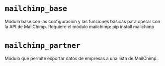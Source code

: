 ```mailchimp_base ```
================
Módulo base con las configuración y las funciones básicas para operar con la
API de MailChimp.
Requiere el módulo mailchimp:
    pip install mailchimp

```mailchimp_partner ```
========================
Módulo que permite exportar datos de empresas a una lista de MailChimp.

